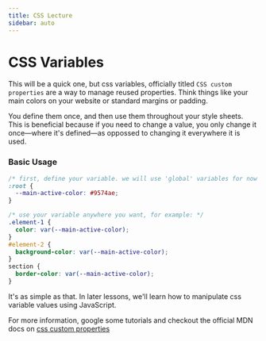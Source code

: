 ```yaml
---
title: CSS Lecture
sidebar: auto
---
```


# CSS Variables

This will be a quick one, but css variables, officially titled `CSS custom properties` are a way to manage reused properties. Think things like your main colors on your website or standard margins or padding.

You define them once, and then use them throughout your style sheets. This is beneficial because if you need to change a value, you only change it once—where it's defined—as oppossed to changing it everywhere it is used.

### Basic Usage

```css
/* first, define your variable. we will use 'global' variables for now */
:root {
  --main-active-color: #9574ae;
}

/* use your variable anywhere you want, for example: */
.element-1 {
  color: var(--main-active-color);
}
#element-2 {
  background-color: var(--main-active-color);
}
section {
  border-color: var(--main-active-color);
}
```

It's as simple as that. In later lessons, we'll learn how to manipulate css variable values using JavaScript.

For more information, google some tutorials and checkout the official MDN docs on [css custom properties](https://developer.mozilla.org/en-US/docs/Web/CSS/Using_CSS_custom_properties)
